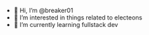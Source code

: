 - 👋 Hi, I’m @breaker01
- 👀 I’m interested in things related to electeons
- 🌱 I’m currently learning fullstack dev

<!---
breaker01/breaker01 is a ✨ special ✨ repository because its `README.md` (this file) appears on your GitHub profile.
You can click the Preview link to take a look at your changes.
--->
